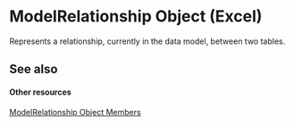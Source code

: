 
# ModelRelationship Object (Excel)

Represents a relationship, currently in the data model, between two tables.


## See also


#### Other resources


[ModelRelationship Object Members](99df4e0d-c661-5c52-30e5-5470b6918a8f.md)
